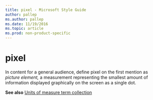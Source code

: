 ```yaml
---
title: pixel - Microsoft Style Guide
author: pallep
ms.author: pallep
ms.date: 11/19/2016
ms.topic: article
ms.prod: non-product-specific
---
```


# pixel

In content for a general audience, define pixel on the first mention as *picture element,* a measurement representing the smallest amount of information displayed graphically on the screen as a single dot. 

**See also** [Units of measure term collection](/style-guide/a-z-word-list-term-collections/term-collections/units-of-measure-terms)
